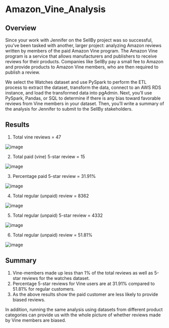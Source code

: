# Amazon_Vine_Analysis

## Overview

Since your work with Jennifer on the SellBy project was so successful, you’ve been tasked with another, larger project: analyzing Amazon reviews written by members of the paid Amazon Vine program. The Amazon Vine program is a service that allows manufacturers and publishers to receive reviews for their products. Companies like SellBy pay a small fee to Amazon and provide products to Amazon Vine members, who are then required to publish a review.

We select the Watches dataset and use PySpark to perform the ETL process to extract the dataset, transform the data, connect to an AWS RDS instance, and load the transformed data into pgAdmin. Next, you’ll use PySpark, Pandas, or SQL to determine if there is any bias toward favorable reviews from Vine members in your dataset. Then, you’ll write a summary of the analysis for Jennifer to submit to the SellBy stakeholders.

## Results

1. Total vine reviews = 47

![image](https://user-images.githubusercontent.com/100053788/175836801-0ca0f4aa-2a3c-46d2-a74f-11dc3e479dfa.png)

2. Total paid (vine) 5-star review = 15

![image](https://user-images.githubusercontent.com/100053788/175836861-104512da-a640-4729-be75-c57d6fddbb3c.png)

3. Percentage paid 5-star review = 31.91%

![image](https://user-images.githubusercontent.com/100053788/175836878-96549b7b-72aa-41ff-85f5-cb508fe9be17.png)

4. Total regular (unpaid) review = 8362

![image](https://user-images.githubusercontent.com/100053788/175836813-7ecc70fa-27d2-48d8-9b70-c5d0a8818961.png)

5. Total regular (unpaid) 5-star review = 4332

![image](https://user-images.githubusercontent.com/100053788/175836907-e0bc979d-bc28-472b-8f0c-ba1d2d7a3f92.png)

6. Total regular (unpaid) review = 51.81%

![image](https://user-images.githubusercontent.com/100053788/175836921-ff24642b-aee3-41c6-81fa-2d50e8655f85.png)

## Summary

1. Vine-members made up less than 1% of the total reviews as well as 5-star reviews for the watches dataset.
2. Percentage 5-star reviews for Vine users are at 31.91% compared to 51.81% for regular customers.
3. As the above results show the paid customer are less likely to provide biased reviews.

In addition, running the same analysis using datasets from different product categories can provide us with the whole picture of whether reviews made by Vine members are biased.
